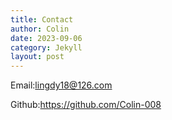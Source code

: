 ```yaml
---
title: Contact
author: Colin
date: 2023-09-06
category: Jekyll
layout: post
---
```


Email:<lingdy18@126.com>  

Github:<https://github.com/Colin-008>
